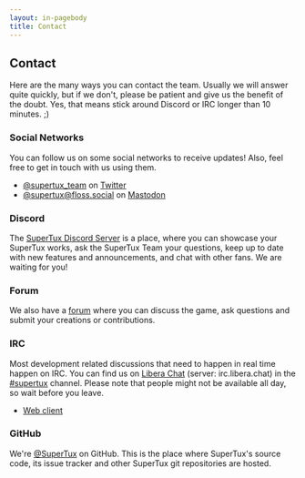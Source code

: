 ```yaml
---
layout: in-pagebody
title: Contact
---
```


## Contact

Here are the many ways you can contact the team. Usually we will answer quite
quickly, but if we don't, please be patient and give us the benefit of the
doubt. Yes, that means stick around Discord or IRC longer than 10 minutes. ;)

### Social Networks

You can follow us on some social networks to receive updates! Also, feel free to
get in touch with us using them.

- [@supertux\_team](https://twitter.com/supertux_team) on
  [Twitter](https://twitter.com)
- [@supertux@floss.social](https://floss.social/@supertux) on [Mastodon](https://joinmastodon.org/)

### Discord

The [SuperTux Discord Server](https://discord.gg/AcvtHWz) is a place, where you can showcase
your SuperTux works, ask the SuperTux Team your questions, keep up to date with new features
and announcements, and chat with other fans. We are waiting for you!

### Forum

We also have a [forum](https://groups.f-hub.org/g/8AKEaTgZ) where
you can discuss the game, ask questions and submit your creations or
contributions.

### IRC

Most development related discussions that need to happen in real time happen on
IRC. You can find us on [Libera Chat](https://libera.chat/) (server:
irc.libera.chat) in the [#supertux](ircs://irc.libera.chat/#supertux)
channel. Please note that people might not be available all day, so wait before
you leave.

- [Web client](https://kiwiirc.com/nextclient/irc.libera.chat:+6697/?nick=Guest?#supertux)

### GitHub

We're [@SuperTux](https://github.com/SuperTux) on GitHub. This is the place
where SuperTux's source code, its issue tracker and other SuperTux git repositories are hosted.
